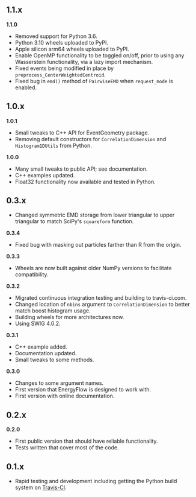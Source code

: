 ## 1.1.x

**1.1.0**

- Removed support for Python 3.6.
- Python 3.10 wheels uploaded to PyPI.
- Apple silicon arm64 wheels uploaded to PyPI.
- Enable OpenMP functionality to be toggled on/off, prior to using any Wasserstein functionality, via a lazy import mechanism.
- Fixed events being modified in place by `preprocess_CenterWeightedCentroid`.
- Fixed bug in `emd()` method of `PairwiseEMD` when `request_mode` is enabled.

## 1.0.x

**1.0.1**

- Small tweaks to C++ API for EventGeometry package.
- Removing default constructors for `CorrelationDimension` and `Histogram1DUtils` from Python.

**1.0.0**

- Many small tweaks to public API; see documentation.
- C++ examples updated.
- Float32 functionality now available and tested in Python.

## 0.3.x

- Changed symmetric EMD storage from lower triangular to upper triangular to match SciPy's `squareform` function.

**0.3.4**

- Fixed bug with masking out particles farther than R from the origin.

**0.3.3**

- Wheels are now built against older NumPy versions to facilitate compatibility.

**0.3.2**

- Migrated continuous integration testing and building to travis-ci.com.
- Changed location of `nbins` argument to `CorrelationDimension` to better match boost histogram usage.
- Building wheels for more architectures now.
- Using SWIG 4.0.2.

**0.3.1**

- C++ example added.
- Documentation updated.
- Small tweaks to some methods.

**0.3.0**

- Changes to some argument names.
- First version that EnergyFlow is designed to work with.
- First version with online documentation.

## 0.2.x

**0.2.0**

- First public version that should have reliable functionality.
- Tests written that cover most of the code.

## 0.1.x

- Rapid testing and development including getting the Python build system on [Travis-CI](https://travis-ci.org/github/pkomiske/Wasserstein).